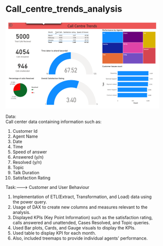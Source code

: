 # Call_centre_trends_analysis <br /> 


![Call_centre_trends](/trend_analysis.png)

Data:<br /> 
Call center data containing information such as: <br /> 
1. Customer Id <br /> 
2. Agent Name <br /> 
3. Date <br /> 
4. Time <br /> 
5. Speed of answer <br /> 
6. Answered (y/n) <br /> 
7. Resolved (y/n) <br /> 
8. Topic <br />
9. Talk Duration  <br />
10. Satisfaction Rating  <br />

Task:---> Customer and User Behaviour <br /> 
1. Implementation of ETL(Extract, Transformation, and Load) data using the power query.  <br /> 
2. Usage of DAX to create new columns and measures relevant to the analysis. <br /> 
3. Displayed KPIs (Key Point Information) such as the satisfaction rating, calls answered and unattended, Cases Resolved, and Topic queries. <br /> 
4. Used Bar plots, Cards, and Gauge visuals to display the KPIs. <br />
5. Used table to display KPI for each month.
6. Also, included treemaps to provide individual agents' performance. <br /> 
   



